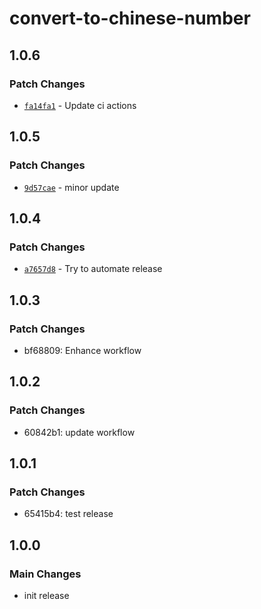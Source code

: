 # convert-to-chinese-number

## 1.0.6

### Patch Changes

- [`fa14fa1`](https://github.com/vampireneo/Convert-to-Chinese-Number/commit/fa14fa10d4501609e71ec9a59241672c11657bbd) - Update ci actions

## 1.0.5

### Patch Changes

- [`9d57cae`](https://github.com/vampireneo/Convert-to-Chinese-Number/commit/9d57cae939fb18e3aad725b31810bf5ec4ffb92f) - minor update

## 1.0.4

### Patch Changes

- [`a7657d8`](https://github.com/vampireneo/Convert-to-Chinese-Number/commit/a7657d81ee82f030bb0b815afb3df6f72df1ba8a) - Try to automate release

## 1.0.3

### Patch Changes

- bf68809: Enhance workflow

## 1.0.2

### Patch Changes

- 60842b1: update workflow

## 1.0.1

### Patch Changes

- 65415b4: test release

## 1.0.0

### Main Changes

- init release
